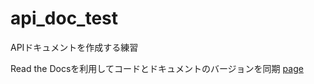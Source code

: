 # api_doc_test
APIドキュメントを作成する練習

Read the Docsを利用してコードとドキュメントのバージョンを同期
[page](http://api-doc-test.readthedocs.io/en/stable/)
